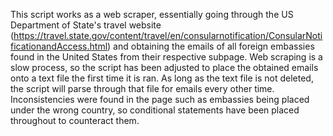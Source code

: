 This script works as a web scraper, essentially going through the US Department of State's travel website (https://travel.state.gov/content/travel/en/consularnotification/ConsularNotificationandAccess.html) and obtaining the emails of all foreign embassies found in the United States from their respective subpage. Web scraping is a slow process, so the script has been adjusted to place the obtained emails onto a text file the first time it is ran. As long as the text file is not deleted, the script will parse through that file for emails every other time. Inconsistencies were found in the page such as embassies being placed under the wrong country, so conditional statements have been placed throughout to counteract them. 
